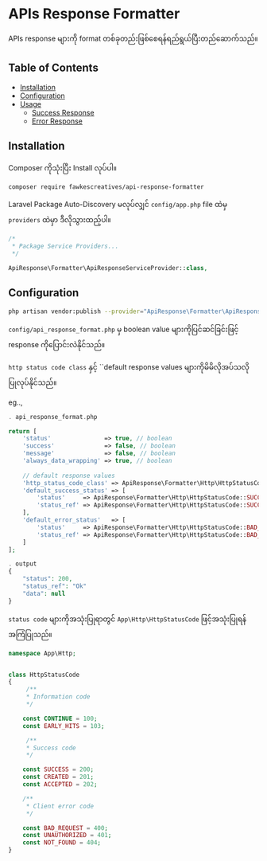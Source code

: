 # APIs Response Formatter

APIs response များကို format တစ်ခုတည်းဖြစ်စေရန်ရည်ရွယ်ပြီးတည်ဆောက်သည်။

## Table of Contents

<p>

- [Installation](#installation)
- [Configuration](#configuration)
- [Usage](docs/usage.md#usage)
    - [Success Response](docs/usage.md#success-response)
    - [Error Response](docs/usage.md#error-response)
</p>

## Installation

Composer ကိုသုံးပြီး Install လုပ်ပါ။

```bash
composer require fawkescreatives/api-response-formatter
```

Laravel Package Auto-Discovery မလုပ်လျှင် `config/app.php` file ထဲမှ `providers` ထဲမှာ ဒီလိုသွားထည့်ပါ။

```php
/*
 * Package Service Providers...
 */

ApiResponse\Formatter\ApiResponseServiceProvider::class,
```

## Configuration
```bash
php artisan vendor:publish --provider="ApiResponse\Formatter\ApiResponseServiceProvider"
```


``config/api_response_format.php`` မှ boolean value များကိုပြင်ဆင်ခြင်းဖြင့် response ကိုပြောင်းလဲနိုင်သည်။

``http status code class`` နှင့် ``default response values များကိုမိမိလိုအပ်သလိုပြုလုပ်နိုင်သည်။ 

eg..,
```php
. api_response_format.php

return [
    'status'               => true, // boolean
    'success'              => false, // boolean
    'message'              => false, // boolean
    'always_data_wrapping' => true, // boolean
    
    // default response values
    'http_status_code_class' => ApiResponse\Formatter\Http\HttpStatusCode::class,
    'default_success_status' => [
        'status'     => ApiResponse\Formatter\Http\HttpStatusCode::SUCCESS,
        'status_ref' => ApiResponse\Formatter\Http\HttpStatusCode::SUCCESS_REF
    ],
    'default_error_status'   => [
        'status'     => ApiResponse\Formatter\Http\HttpStatusCode::BAD_REQUEST,
        'status_ref' => ApiResponse\Formatter\Http\HttpStatusCode::BAD_REQUEST_REF
    ]
];

. output
{
    "status": 200,
    "status_ref": "Ok"
    "data": null
}
```

``status code`` များကိုအသုံးပြုရာတွင် ``App\Http\HttpStatusCode`` ဖြင့်အသုံးပြုရန် အကြံပြုသည်။

```php
namespace App\Http;


class HttpStatusCode
{
     /**
     * Information code
     */

    const CONTINUE = 100;
    const EARLY_HITS = 103;

     /**
     * Success code
     */

    const SUCCESS = 200;
    const CREATED = 201;
    const ACCEPTED = 202;

    /**
     * Client error code
     */

    const BAD_REQUEST = 400;
    const UNAUTHORIZED = 401;
    const NOT_FOUND = 404;
}
```
